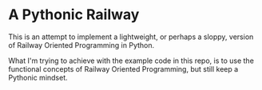 # A Pythonic Railway

This is an attempt to implement a lightweight, or perhaps a sloppy, version of Railway Oriented Programming in Python.

What I'm trying to achieve with the example code in this repo, is to use the functional concepts of Railway Oriented Programming,
but still keep a Pythonic mindset.

